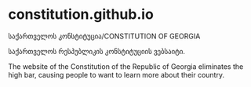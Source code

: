 # constitution.github.io
საქართველოს კონსტიტუცია/CONSTITUTION OF GEORGIA

საქართველოს რესპუბლიკის კონსტიტუციის ვებსაიტი.

The website of the Constitution of the Republic of Georgia eliminates the high bar, causing people to want to learn more about their country.
